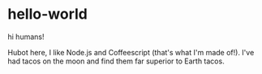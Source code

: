# hello-world


hi humans!

Hubot here, I like Node.js and Coffeescript (that's what I'm made of!).
I've had tacos on the moon and find them far superior to Earth tacos. 
